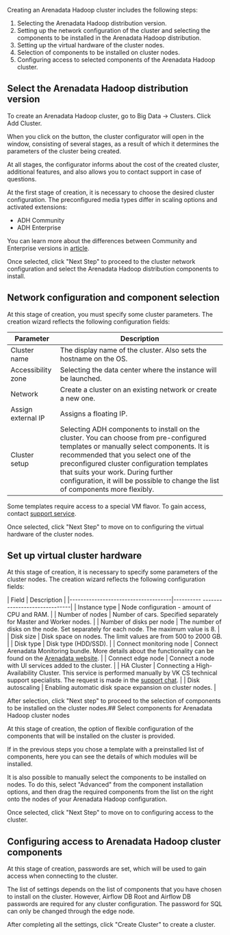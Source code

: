 Creating an Arenadata Hadoop cluster includes the following steps:

1. Selecting the Arenadata Hadoop distribution version.
2. Setting up the network configuration of the cluster and selecting the components to be installed in the Arenadata Hadoop distribution.
3. Setting up the virtual hardware of the cluster nodes.
4. Selection of components to be installed on cluster nodes.
5. Configuring access to selected components of the Arenadata Hadoop cluster.

## Select the Arenadata Hadoop distribution version

To create an Arenadata Hadoop cluster, go to Big Data → Clusters. Click Add Cluster.

When you click on the button, the cluster configurator will open in the window, consisting of several stages, as a result of which it determines the parameters of the cluster being created.

At all stages, the configurator informs about the cost of the created cluster, additional features, and also allows you to contact support in case of questions.

At the first stage of creation, it is necessary to choose the desired cluster configuration. The preconfigured media types differ in scaling options and activated extensions:

- ADH Community
- ADH Enterprise

You can learn more about the differences between Community and Enterprise versions in [article](../bigdata/arenadata/concepts/enterprise).

Once selected, click "Next Step" to proceed to the cluster network configuration and select the Arenadata Hadoop distribution components to install.

## Network configuration and component selection

At this stage of creation, you must specify some cluster parameters. The creation wizard reflects the following configuration fields:

| Parameter | Description |
| --- | --- |
| Cluster name | The display name of the cluster. Also sets the hostname on the OS. |
| Accessibility zone | Selecting the data center where the instance will be launched. |
| Network | Create a cluster on an existing network or create a new one. |
| Assign external IP | Assigns a floating IP. |
| Cluster setup | Selecting ADH components to install on the cluster. You can choose from pre-configured templates or manually select components. It is recommended that you select one of the preconfigured cluster configuration templates that suits your work. During further configuration, it will be possible to change the list of components more flexibly.|

<warn>

Some templates require access to a special VM flavor. To gain access, contact [support service](https://mcs.mail.ru/docs/contacts).

</warn>

Once selected, click "Next Step" to move on to configuring the virtual hardware of the cluster nodes.

## Set up virtual cluster hardware

At this stage of creation, it is necessary to specify some parameters of the cluster nodes. The creation wizard reflects the following configuration fields:

| Field | Description |
|-------------------------------------|---------- ------------------------------|
| Instance type | Node configuration - amount of CPU and RAM. |
| Number of nodes | Number of cars. Specified separately for Master and Worker nodes. |
| Number of disks per node | The number of disks on the node. Set separately for each node. The maximum value is 8. |
| Disk size | Disk space on nodes. The limit values ​​are from 500 to 2000 GB. |
| Disk type | Disk type (HDD/SSD). |
| Connect monitoring node | Connect Arenadata Monitoring bundle. More details about the functionality can be found on the [Arenadata website](https://docs.arenadata.io/mon/en/index.html). |
| Connect edge node | Connect a node with UI services added to the cluster. |
| HA Cluster | Connecting a High-Availability Cluster. This service is performed manually by VK CS technical support specialists. The request is made in the [support chat](https://mcs.mail.ru/docs/contacts). |
| Disk autoscaling | Enabling automatic disk space expansion on cluster nodes. |

After selection, click "Next step" to proceed to the selection of components to be installed on the cluster nodes.## Select components for Arenadata Hadoop cluster nodes

At this stage of creation, the option of flexible configuration of the components that will be installed on the cluster is provided.

If in the previous steps you chose a template with a preinstalled list of components, here you can see the details of which modules will be installed.

It is also possible to manually select the components to be installed on nodes. To do this, select "Advanced" from the component installation options, and then drag the required components from the list on the right onto the nodes of your Arenadata Hadoop configuration.

Once selected, click "Next Step" to move on to configuring access to the cluster.

## Configuring access to Arenadata Hadoop cluster components

At this stage of creation, passwords are set, which will be used to gain access when connecting to the cluster.

The list of settings depends on the list of components that you have chosen to install on the cluster. However, Airflow DB Root and Airflow DB passwords are required for any cluster configuration. The password for SQL can only be changed through the edge node.

After completing all the settings, click "Create Cluster" to create a cluster.
